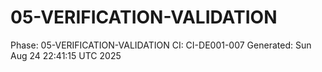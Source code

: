 # 05-VERIFICATION-VALIDATION
Phase: 05-VERIFICATION-VALIDATION
CI: CI-DE001-007
Generated: Sun Aug 24 22:41:15 UTC 2025
